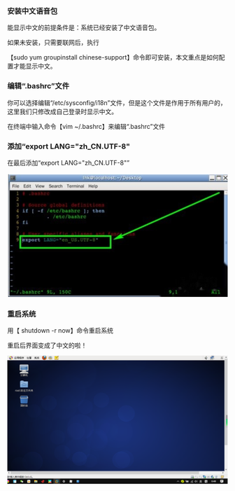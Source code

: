 ### 安装中文语音包

能显示中文的前提条件是：系统已经安装了中文语音包。

如果未安装，只需要联网后，执行

【sudo yum groupinstall chinese-support】命令即可安装，本文重点是如何配置才能显示中文。

### 编辑“.bashrc”文件

你可以选择编辑“/etc/sysconfig/i18n”文件，但是这个文件是作用于所有用户的，这里我们只修改成自己登录时显示中文。

在终端中输入命令【vim ~/.bashrc】来编辑“.bashrc”文件

### 添加“export LANG="zh_CN.UTF-8"

在最后添加“export LANG="zh_CN.UTF-8"”

![](https://raw.githubusercontent.com/mukeyeshen/picos/master/img/20191024004524.png)



### 重启系统

用【 shutdown -r now】命令重启系统

重启后界面变成了中文的啦！

![](https://raw.githubusercontent.com/mukeyeshen/picos/master/img/20191024004834.png)



